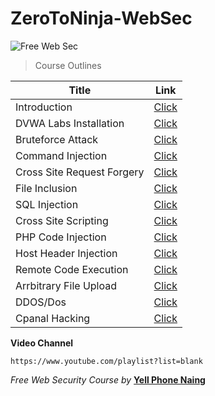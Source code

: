 # ZeroToNinja-WebSec
![Free Web Sec](https://cdn.dribbble.com/users/4599418/screenshots/9521088/ninja_cyber_4x.jpg)


> Course Outlines 

| Title | Link |
|--|--|
| Introduction | [Click]() |
| DVWA Labs Installation | [Click]() |
| Bruteforce Attack | [Click]() |
| Command Injection | [Click]() |
| Cross Site Request Forgery | [Click]() |
| File Inclusion | [Click]() |
| SQL Injection | [Click]() |
| Cross Site Scripting | [Click]() |
| PHP Code Injection | [Click]() |
| Host Header Injection | [Click]() |
| Remote Code Execution | [Click]() |
| Arrbitrary File Upload | [Click]() |
| DDOS/Dos | [Click]() |
| Cpanal Hacking | [Click]() |


**Video Channel**
```
https://www.youtube.com/playlist?list=blank
```

*Free Web Security Course by* [**Yell Phone Naing**](https://www.facebook.com/yellphoen.naing/)

